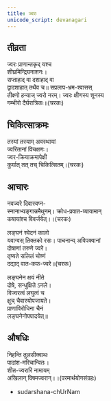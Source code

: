 ```yaml
---
title: ज्वरः
unicode_script: devanagari
---
```


## तीव्रता
ज्वरः प्राणान्तकृद् यश्च  
शीघ्रमिन्द्रियनाशनः।  
सप्ताहाद् वा दशाहाद् वा  
द्वादशाहात् तथैव च॥
सप्रलाप-भ्रम-श्वासस्  
तीक्ष्णो हन्याज् ज्वरो नरम्।
ज्वरः क्षीणस्य शूनस्य  
गम्भीरो दैर्घरात्रिकः॥(चरकः)

## चिकित्साक्रमः
तस्यां तस्याम् अवस्थायां  
ज्वरितानां विचक्षणः।  
ज्वर-क्रियाक्रमापेक्षी  
कुर्यात् तत् तच् चिकित्सितम्।(चरकः)

## आचारः
नवज्वरे दिवास्वप्न-  
स्नानाभ्यङ्गान्नमैथुनम्।
क्रोध-प्रवात-व्यायामान्  
कषायांश्च विवर्जयेत्।।(चरकः)

लङ्घनं स्वेदनं कालो  
यवाग्वस् तिक्तको रसः।
पाचनान्य् अविपक्वानां  
दोषाणां तरुणे ज्वरे।  
तृष्यते सलिलं चोष्णं  
दद्याद् वात-कफ-ज्वरे॥(चरकः)

लङ्घनेन क्षयं नीते  
दोषे, सन्धुक्षिते ऽनले।  
विज्वरत्वं लघुत्वं च  
क्षुच् चैवास्योपजायते।  
प्राणाविरोधिना चैनं  
लङ्घनेनोपपादयेत्॥

## औषधिः
निहन्ति तुलसीक्वाथः  
पादांश-मरिचान्वितः।  
शीत-ज्वरारि नामायम्  
अखिलान् विषमज्वरान्।।(परमार्थयोगसंग्रहः)

- sudarshana-chUrNam